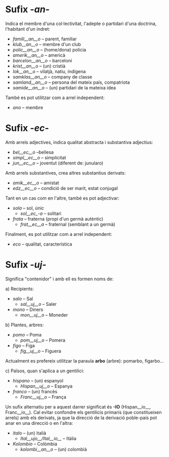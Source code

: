 # Sufix *-an-*

Indica el membre d'una col·lectivitat, l'adepte o partidari d'una doctrina, l'habitant d'un indret:

- *famili__an__o*  – parent, familiar
- *klub__an__o*    – membre d'un club
- *polic__an__o*  – (home/dona) policia
- *amerik__an__o*  – americà
- *barcelon__an__o*  – barceloní
- *krist__an__o*   – (un) cristià
- *lok__an__o*  – vilatjà, natiu, indígena
- *samklas__an__o*  – company de classe
- *samland__an__o* – persona del mateix país, compatriota
- *samide__an__o*  – (un) partidari de la mateixa idea

També es pot utilitzar com a arrel independent:
- *ano*  – membre

# Sufix *-ec-*

Amb arrels adjectives, indica qualitat abstracta i substantiva adjectius:

- *bel__ec__o*   –bellesa
- *simpl__ec__o* – simplicitat
- *jun__ec__o* – joventut (diferent de: junularo)

Amb arrels substantives, crea altres substantius derivats:
- *amik__ec__o*  – amistat
- *edz__ec__o*  – condició de ser marit, estat conjugal

Tant en un cas com en l'altre, també es pot adjectivar:
- *sola*  – sol, únic
	- *sol__ec_-a*  – solitari
- *frata*  – fraterna (propi d'un germà autèntic)
	- *frat__ec__a*  – fraternal (semblant a un germà)
	
Finalment, es pot utilitzar com a arrel independent:
- *eco*  – qualitat, característica



# Sufix *-uj-*

Significa "contenidor" i amb ell es formen noms de:

a) Recipients:
- *salo* – Sal
	- *sal__uj__o* – Saler
- *mono* – Diners
	- *mon__uj__o* – Moneder

b) Plantes, arbres:
- *pomo* – Poma
	- *pom__uj__o* – Pomera
- *figo* – Figa
	- *fig__uj__o* – Figuera

Actualment es prefereix utilitzar la paraula __arbo__ (arbre): pomarbo, figarbo...

c) Països, quan s'aplica a un gentilici:
- *hispano* – (un) espanyol
	- *Hispan__uj__o* – Espanya
- *franco* – (un) francès
	- *Franc__uj__o* – França

Un sufix alternatiu per a aquest darrer significat és __-IO__ (Hispan__io__, Franc__io__). Cal evitar confondre els gentilicis primaris (que constitueixen arrels) amb els derivats, ja que la direcció de la derivació poble-país pot anar en una direcció o en l'altra:

- *italo* – (un) italià
	- *Ital__ujo__/Ital__io__* – Itàlia
- *Kolombio* – Colòmbia
	- *kolombi__an__o* – (un) colombià
